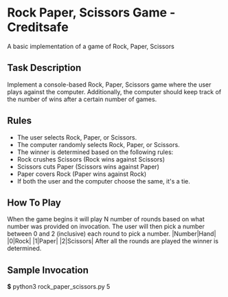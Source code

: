 # Rock Paper, Scissors Game - Creditsafe
A basic implementation of a game of Rock, Paper, Scissors

## Task Description
Implement a console-based Rock, Paper, Scissors game where the user plays against the computer. Additionally, the computer should keep track of the number of wins after a certain number of games.

## Rules
- The user selects Rock, Paper, or Scissors.
- The computer randomly selects Rock, Paper, or Scissors.
- The winner is determined based on the following rules:
 - Rock crushes Scissors (Rock wins against Scissors)
 - Scissors cuts Paper (Scissors wins against Paper)
 - Paper covers Rock (Paper wins against Rock)
 - If both the user and the computer choose the same, it's a tie.

## How To Play
When the game begins it will play N number of rounds based on what number was provided on invocation. The user will then pick a number between 0 and 2 (inclusive) each round to pick a number.
|Number|Hand|
|0|Rock|
|1|Paper|
|2|Scissors|
After all the rounds are played the winner is determined.

## Sample Invocation
**$** python3 rock_paper_scissors.py 5